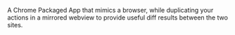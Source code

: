 
A Chrome Packaged App that mimics a browser, while duplicating your actions in a mirrored webview to provide useful diff results between the two sites.

